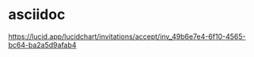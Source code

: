 # asciidoc
https://lucid.app/lucidchart/invitations/accept/inv_49b6e7e4-6f10-4565-bc64-ba2a5d9afab4
